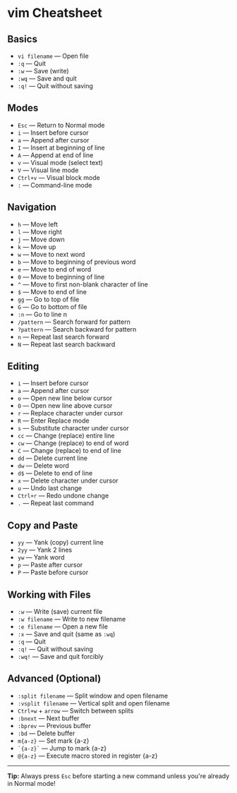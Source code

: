 # vim Cheatsheet

## Basics
- `vi filename` — Open file
- `:q` — Quit
- `:w` — Save (write)
- `:wq` — Save and quit
- `:q!` — Quit without saving

## Modes
- `Esc` — Return to Normal mode
- `i` — Insert before cursor
- `a` — Append after cursor
- `I` — Insert at beginning of line
- `A` — Append at end of line
- `v` — Visual mode (select text)
- `V` — Visual line mode
- `Ctrl+v` — Visual block mode
- `:` — Command-line mode

## Navigation
- `h` — Move left
- `l` — Move right
- `j` — Move down
- `k` — Move up
- `w` — Move to next word
- `b` — Move to beginning of previous word
- `e` — Move to end of word
- `0` — Move to beginning of line
- `^` — Move to first non-blank character of line
- `$` — Move to end of line
- `gg` — Go to top of file
- `G` — Go to bottom of file
- `:n` — Go to line n
- `/pattern` — Search forward for pattern
- `?pattern` — Search backward for pattern
- `n` — Repeat last search forward
- `N` — Repeat last search backward

## Editing
- `i` — Insert before cursor
- `a` — Append after cursor
- `o` — Open new line below cursor
- `O` — Open new line above cursor
- `r` — Replace character under cursor
- `R` — Enter Replace mode
- `s` — Substitute character under cursor
- `cc` — Change (replace) entire line
- `cw` — Change (replace) to end of word
- `C` — Change (replace) to end of line
- `dd` — Delete current line
- `dw` — Delete word
- `d$` — Delete to end of line
- `x` — Delete character under cursor
- `u` — Undo last change
- `Ctrl+r` — Redo undone change
- `.` — Repeat last command

## Copy and Paste
- `yy` — Yank (copy) current line
- `2yy` — Yank 2 lines
- `yw` — Yank word
- `p` — Paste after cursor
- `P` — Paste before cursor

## Working with Files
- `:w` — Write (save) current file
- `:w filename` — Write to new filename
- `:e filename` — Open a new file
- `:x` — Save and quit (same as `:wq`)
- `:q` — Quit
- `:q!` — Quit without saving
- `:wq!` — Save and quit forcibly

## Advanced (Optional)
- `:split filename` — Split window and open filename
- `:vsplit filename` — Vertical split and open filename
- `Ctrl+w` + `arrow` — Switch between splits
- `:bnext` — Next buffer
- `:bprev` — Previous buffer
- `:bd` — Delete buffer
- `m{a-z}` — Set mark {a-z}
- `` `{a-z}` `` — Jump to mark {a-z}
- `@{a-z}` — Execute macro stored in register {a-z}

---

**Tip:** Always press `Esc` before starting a new command unless you're already in Normal mode!


